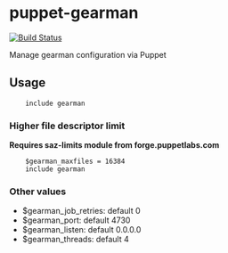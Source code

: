 # puppet-gearman

[![Build Status](https://secure.travis-ci.org/saz/puppet-gearman.png)](http://travis-ci.org/saz/puppet-gearman)

Manage gearman configuration via Puppet

## Usage

```
    include gearman
```

### Higher file descriptor limit

**Requires saz-limits module from forge.puppetlabs.com**

```
    $gearman_maxfiles = 16384
    include gearman
```

### Other values

* $gearman_job_retries: default 0
* $gearman_port: default 4730
* $gearman_listen: default 0.0.0.0
* $gearman_threads: default 4
